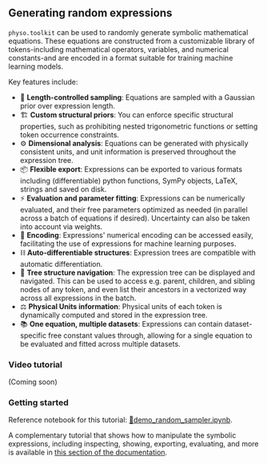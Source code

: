 ##  Generating random expressions

`physo.toolkit` can be used to randomly generate symbolic mathematical equations.
These equations are constructed from a customizable library of tokens-including mathematical operators, variables, and numerical constants-and are encoded in a format suitable for training machine learning models.

Key features include:
- 📏 __Length-controlled sampling__: Equations are sampled with a Gaussian prior over expression length.
- 🏗️ __Custom structural priors__: You can enforce specific structural properties, such as prohibiting nested trigonometric functions or setting token occurrence constraints.
- ⚙️ __Dimensional analysis__: Equations can be generated with physically consistent units, and unit information is preserved throughout the expression tree.
- 📦 __Flexible export__: Expressions can be exported to various formats including (differentiable) python functions, SymPy objects, LaTeX, strings and saved on disk.
- ⚡️ __Evaluation and parameter fitting__: Expressions can be numerically evaluated, and their free parameters optimized as needed (in parallel across a batch of equations if desired). Uncertainty can also be taken into account via weights.
- 🔢 __Encoding__: Expressions' numerical encoding can be accessed easily, facilitating the use of expressions for machine learning purposes.
- ⛓️ __Auto-differentiable structures__: Expression trees are compatible with automatic differentiation.
- 🌳 __Tree structure navigation__: The expression tree can be displayed and navigated. This can be used to access e.g. parent, children, and sibling nodes of any token, and even list their ancestors in a vectorized way across all expressions in the batch.
- ⚖️ __Physical Units information__: Physical units of each token is dynamically computed and stored in the expression tree.
- 📚 __One equation, multiple datasets__: Expressions can contain dataset-specific free constant values through, allowing for a single equation to be evaluated and fitted across multiple datasets.

### Video tutorial

(Coming soon)

### Getting started

Reference notebook for this tutorial: [📙demo_random_sampler.ipynb](https://github.com/WassimTenachi/PhySO/blob/main/demos/toolkit/demo_random_sampler.ipynb).

A complementary tutorial that shows how to manipulate the symbolic expressions, including inspecting, showing, exporting, evaluating, and more is available in [this section of the documentation](https://physo.readthedocs.io/en/latest/r_toolkit.html#expression-manipulation).